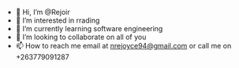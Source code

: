 - 👋 Hi, I’m @Rejoir
- 👀 I’m interested in rrading
- 🌱 I’m currently learning software engineering 
- 💞️ I’m looking to collaborate on all of you 
- 📫 How to reach me  email at nrejoyce94@gmail.com or call me on +263779091287

<!---
Rejoir/Rejoir is a ✨ special ✨ repository because its `README.md` (this file) appears on your GitHub profile.
You can click the Preview link to take a look at your changes.
--->
